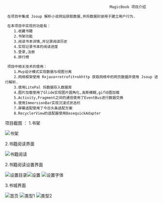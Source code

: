                                                     MagicBook 项目介绍

     在项目中集成 Jsoup 解析小说网站获取数据,并将数据封装用于建立用户行为.
     
     在本项目中实现的功能有：
        1.收藏书籍
        2.书架功能
        3.阅读书本详情,并记录阅读历史
        4.实现记录书本的阅读进度
        5.登录,注册
        6.排行榜
      
     项目中相关技术的使用：
        1.Mvp设计模式实现数据与视图分离
        2.网络框架使用 Rxjava+retrofit+okhttp 获取网络中的网页数据并使用 Jsoup 进行解析.
        3.使用LitePal 将数据存入数据库
        4.图片加载使用了Glide实现图片圆角化,高斯模糊,gif动图加载
        5.Activity,Fragment之间的通信使用了EventBus进行数据交换
        6.使用ImmersionBar实现沉浸式状态栏
        7.屏幕适配使用了今日头条适配方案
        8.RecyclerView的适配器使用BasequickAdapter
        
 
项目截图 ： 
1.书架    

![书架](https://raw.githubusercontent.com/pressureKai/MagicBook/master/pic/bookCase.jpg)

2.书籍阅读界面

![书籍阅读](https://raw.githubusercontent.com/pressureKai/MagicBook/master/pic/bookRead.jpg)

2.书籍阅读设置界面

![设置目录](https://raw.githubusercontent.com/pressureKai/MagicBook/master/pic/bookMenu.jpg)![设置](https://raw.githubusercontent.com/pressureKai/MagicBook/master/pic/bookSet.jpg) ![设置字体](https://raw.githubusercontent.com/pressureKai/MagicBook/master/pic/bookFontSet.jpg)

3.书城界面

![首页](https://raw.githubusercontent.com/pressureKai/MagicBook/master/pic/bookCity.jpg) ![类型1](https://raw.githubusercontent.com/pressureKai/MagicBook/master/pic/bookType_1.jpg) ![类型2](https://raw.githubusercontent.com/pressureKai/MagicBook/master/pic/bookType_2.jpg)




